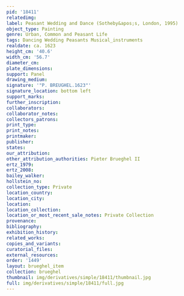 ```yaml
---
pid: '18411'
relatedimg: 
label: Peasant Wedding and Dance (Sotheby&apos;s, London, 1995)
object_type: Painting
genre: Urban, Common and Peasant Life
tags: Dancing Wedding Peasants Musical_instruments
realdate: ca. 1623
height_cm: '40.6'
width_cm: '56.7'
diameter_cm: 
plate_dimensions: 
support: Panel
drawing_medium: 
signature: '"P. BREUGHEL.1623"'
signature_location: bottom left
support_marks: 
further_inscription: 
collaborators: 
collaborator_notes: 
collectors_patrons: 
print_type: 
print_notes: 
printmaker: 
publisher: 
states: 
our_attribution: 
other_attribution_authorities: Pieter Brueghel II
ertz_1979: 
ertz_2008: 
bailey_walker: 
hollstein_no: 
collection_type: Private
location_country: 
location_city: 
location: 
location_collection: 
location_or_most_recent_sale_notes: Private Collection
provenance: 
bibliography: 
exhibition_history: 
related_works: 
copies_and_variants: 
curatorial_files: 
external_resources: 
order: '1449'
layout: brueghel_item
collection: brueghel
thumbnail: img/derivatives/simple/18411/thumbnail.jpg
full: img/derivatives/simple/18411/full.jpg
---
```

